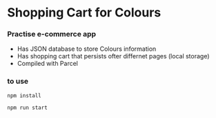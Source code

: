 # Shopping Cart for Colours

### Practise e-commerce app

- Has JSON database to store Colours information
- Has shopping cart that persists ofter differnet pages (local storage)
- Compiled with Parcel

### to use

```
npm install

npm run start

```
